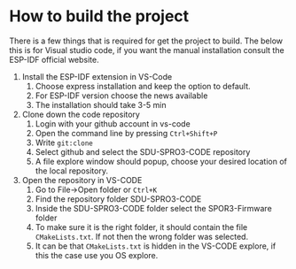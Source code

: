 # How to build the project

There is a few things that is required for get the project to build. The below
this is for Visual studio code, if you want the manual installation consult the
ESP-IDF official website.

1. Install the ESP-IDF extension in VS-Code
   1. Choose express installation and keep the option to default.
   2. For ESP-IDF version choose the news available
   3. The installation should take 3-5 min
2. Clone down the code repository
   1. Login with your github account in vs-code
   2. Open the command line by pressing ```Ctrl+Shift+P```
   3. Write ```git:clone```
   4. Select github and select the SDU-SPRO3-CODE repository
   5. A file explore window should popup, choose your desired location of the
      local repository. 
3. Open the repository in VS-CODE
   1. Go to File->Open folder or ```Ctrl+K```
   2. Find the repository folder SDU-SPRO3-CODE
   3. Inside the SDU-SPRO3-CODE folder select the SPOR3-Firmware folder
   4. To make sure it is the right folder, it should contain the file
      ```CMakeLists.txt```. If not then the wrong folder was selected.
   5. It can be that ```CMakeLists.txt``` is hidden in the VS-CODE explore, if
      this the case use you OS explore.